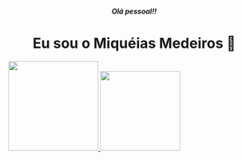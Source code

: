 <h5 align="center">Olá pessoal!!</h5>
<h1 align="center">Eu sou o Miquéias Medeiros 👋 </h1>

<div align="left">
  <a href="https://github.com/miqueiasmedeiros">
  <img height="180em" src="https://github-readme-stats.vercel.app/api?username=miqueiasmedeiros&show_icons=true&theme=dracula&include_all_commits=true&count_private=true"/>
  <img height="160em" src="https://github-readme-stats.vercel.app/api/top-langs/?username=miqueiasmedeiros&layout=compact&langs_count=7&theme=dracula"/>
</div>

